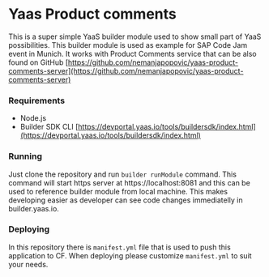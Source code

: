 # Yaas Product comments

This is a super simple YaaS builder module used to show small part of YaaS possibilities. 
This builder module is used as example for SAP Code Jam event in Munich.
It works with Product Comments service that can be also found on GitHub [https://github.com/nemanjapopovic/yaas-product-comments-server](https://github.com/nemanjapopovic/yaas-product-comments-server)

### Requirements

- Node.js
- Builder SDK CLI [https://devportal.yaas.io/tools/buildersdk/index.html](https://devportal.yaas.io/tools/buildersdk/index.html)

### Running

Just clone the repository and run `builder runModule` command.
This command will start https server at https://localhost:8081 and this can be used to reference builder module from local machine.
This makes developing easier as developer can see code changes immediatelly in builder.yaas.io.

### Deploying

In this repository there is `manifest.yml` file that is used to push this application to CF. When deploying please customize `manifest.yml` to suit your needs.